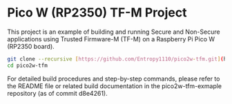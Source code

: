 # Pico W (RP2350) TF-M Project
This project is an example of building and running Secure and Non-Secure applications using Trusted Firmware-M (TF-M) on a Raspberry Pi Pico W (RP2350 board).

```bash
git clone --recursive [https://github.com/Entropy1110/pico2w-tfm.git](https://github.com/Entropy1110/pico2w-tfm.git)
cd pico2w-tfm
```
For detailed build procedures and step-by-step commands, please refer to the README file or related build documentation in the pico2w-tfm-exmaple repository (as of commit d8e4261).

